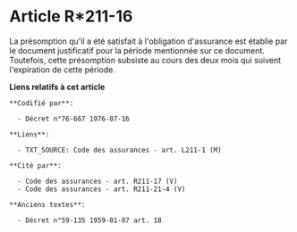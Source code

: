 # Article R*211-16

La présomption qu'il a été satisfait à l'obligation d'assurance est établie par le document justificatif pour la période
mentionnée sur ce document. Toutefois, cette présomption subsiste au cours des deux mois qui suivent l'expiration de cette
période.

**Liens relatifs à cet article**

	**Codifié par**:

	  - Décret n°76-667 1976-07-16

	**Liens**:

	  - TXT_SOURCE: Code des assurances - art. L211-1 (M)

	**Cité par**:

	  - Code des assurances - art. R211-17 (V)
	  - Code des assurances - art. R211-21-4 (V)

	**Anciens textes**:

	  - Décret n°59-135 1959-01-07 art. 18
